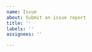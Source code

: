 ```yaml
---
name: Issue
about: Submit an issue report
title: ''
labels: ''
assignees: ''

---
```


<!-- If this is an issue with a particular website, please report it at https://github.com/brave/brave-browser or on https://community.brave.app instead. -->
